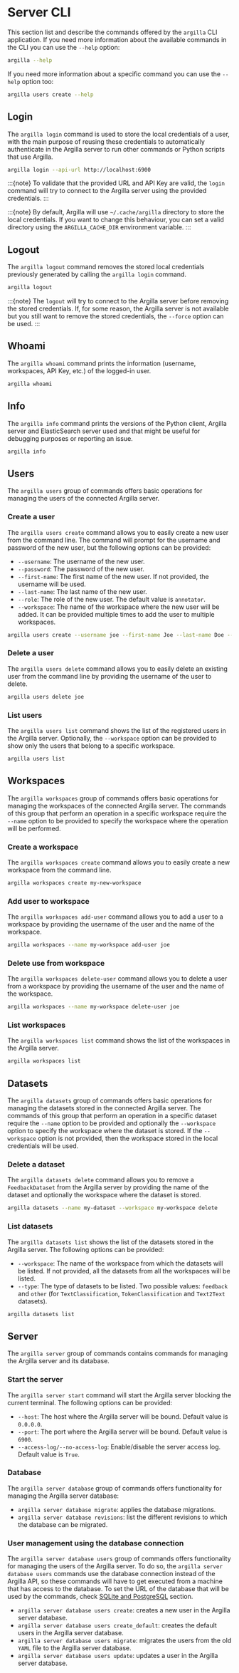 # Server CLI

This section list and describe the commands offered by the `argilla` CLI application. If you need more information about the available
commands in the CLI you can use the `--help` option:

```sh
argilla --help
```

If you need more information about a specific command you can use the `--help` option too:

```sh
argilla users create --help
```

## Login

The `argilla login` command is used to store the local credentials of a user, with the main purpose of reusing these credentials
to automatically authenticate in the Argilla server to run other commands or Python scripts that use Argilla.

```sh
argilla login --api-url http://localhost:6900
```

:::{note}
To validate that the provided URL and API Key are valid, the `login` command will try to connect to the Argilla server
using the provided credentials.
:::

:::{note}
By default, Argilla will use `~/.cache/argilla` directory to store the local credentials. If you want to change this
behaviour, you can set a valid directory using the `ARGILLA_CACHE_DIR` environment variable.
:::

## Logout

The `argilla logout` command removes the stored local credentials previously generated by calling the `argilla login` command.

```sh
argilla logout
```

:::{note}
The `logout` will try to connect to the Argilla server before removing the stored credentials. If, for some reason,
the Argilla server is not available but you still want to remove the stored credentials, the `--force` option can
be used.
:::

## Whoami

The `argilla whoami` command prints the information (username, workspaces, API Key, etc.) of the logged-in user.

```sh
argilla whoami
```

## Info

The `argilla info` command prints the versions of the Python client, Argilla server and ElasticSearch server used and that might
be useful for debugging purposes or reporting an issue.

```sh
argilla info
```

## Users

The `argilla users` group of commands offers basic operations for managing the users of the connected Argilla server.

### Create a user

The `argilla users create` command allows you to easily create a new user from the command line. The command will prompt for the
username and password of the new user, but the following options can be provided:

- `--username`: The username of the new user.
- `--password`: The password of the new user.
- `--first-name`: The first name of the new user. If not provided, the username will be used.
- `--last-name`: The last name of the new user.
- `--role`: The role of the new user. The default value is `annotator`.
- `--workspace`: The name of the workspace where the new user will be added. It can be provided multiple times to add the user
to multiple workspaces.

```sh
argilla users create --username joe --first-name Joe --last-name Doe --role admin --workspace workspace1 --workspace workspace2
```

### Delete a user

The `argilla users delete` command allows you to easily delete an existing user from the command line by providing the username of the
user to delete.

```sh
argilla users delete joe
```

### List users

The `argilla users list` command shows the list of the registered users in the Argilla server. Optionally, the `--workspace`
option can be provided to show only the users that belong to a specific workspace.

```sh
argilla users list
```

## Workspaces

The `argilla workspaces` group of commands offers basic operations for managing the workspaces of the connected Argilla server.
The commands of this group that perform an operation in a specific workspace require the `--name` option to be provided to
specify the workspace where the operation will be performed.

### Create a workspace

The `argilla workspaces create` command allows you to easily create a new workspace from the command line.

```sh
argilla workspaces create my-new-workspace
```

### Add user to workspace

The `argilla workspaces add-user` command allows you to add a user to a workspace by providing the username of the user and the name of the workspace.

```sh
argilla workspaces --name my-workspace add-user joe
```

### Delete use from workspace

The `argilla workspaces delete-user` command allows you to delete a user from a workspace by providing the username of the user and the name of the workspace.

```sh
argilla workspaces --name my-workspace delete-user joe
```

### List workspaces

The `argilla workspaces list` command shows the list of the workspaces in the Argilla server.

```sh
argilla workspaces list
```

## Datasets

The `argilla datasets` group of commands offers basic operations for managing the datasets stored in the connected Argilla server.
The commands of this group that perform an operation in a specific dataset require the `--name` option to be provided and optionally
the `--workspace` option to specify the workspace where the dataset is stored. If the `--workspace` option is not provided, then the
workspace stored in the local credentials will be used.

### Delete a dataset

The `argilla datasets delete` command allows you to remove a `FeedbackDataset` from the Argilla server by providing the name of the
dataset and optionally the workspace where the dataset is stored.

```sh
argilla datasets --name my-dataset --workspace my-workspace delete
```

### List datasets

The `argilla datasets list` shows the list of the datasets stored in the Argilla server. The following options can be provided:

- `--workspace`: The name of the workspace from which the datasets will be listed. If not provided, all the datasets from all the workspaces
will be listed.
- `--type`: The type of datasets to be listed. Two possible values: `feedback` and `other` (for `TextClassification`, `TokenClassification` and `Text2Text` datasets).

```sh
argilla datasets list
```

## Server

The `argilla server` group of commands contains commands for managing the Argilla server and its database.

### Start the server

The `argilla server start` command will start the Argilla server blocking the current terminal. The following options can be provided:

- `--host`: The host where the Argilla server will be bound. Default value is `0.0.0.0`.
- `--port`: The port where the Argilla server will be bound. Default value is `6900`.
- `--access-log/--no-access-log`: Enable/disable the server access log. Default value is `True`.

### Database

The `argilla server database` group of commands offers functionality for managing the Argilla server database:

- `argilla server database migrate`: applies the database migrations.
- `argilla server database revisions`: list the different revisions to which the database can be migrated.

### User management using the database connection

The `argilla server database users` group of commands offers functionality for managing the users of the Argilla server. To do so,
the `argilla server database users` commands use the database connection instead of the Argilla API, so these commands will have
to get executed from a machine that has access to the database. To set the URL of the database that will be used by the commands,
check [SQLite and PostgreSQL](/getting_started/installation/configurations/server_configuration.md#sqlite-and-postgresql) section.

- `argilla server database users create`: creates a new user in the Argilla server database.
- `argilla server database users create_default`: creates the default users in the Argilla server database.
- `argilla server database users migrate`: migrates the users from the old `YAML` file to the Argilla server database.
- `argilla server database users update`: updates a user in the Argilla server database.

